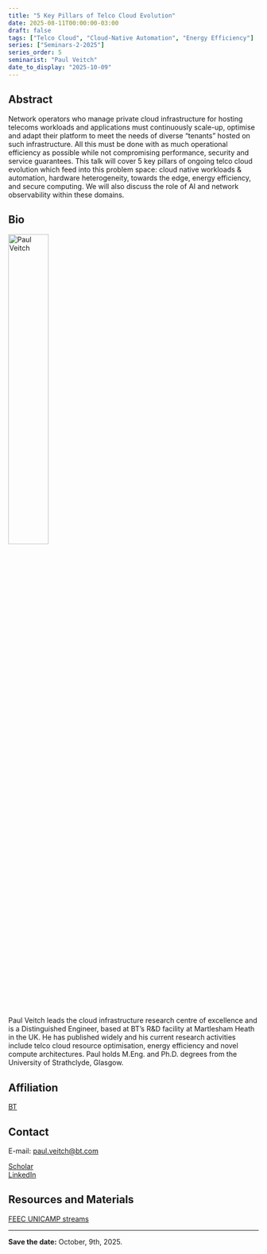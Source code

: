 ```yaml
---
title: "5 Key Pillars of Telco Cloud Evolution"
date: 2025-08-11T00:00:00-03:00
draft: false
tags: ["Telco Cloud", "Cloud-Native Automation", "Energy Efficiency"]
series: ["Seminars-2-2025"]
series_order: 5
seminarist: "Paul Veitch"
date_to_display: "2025-10-09"
---
```


## Abstract

Network operators who manage private cloud infrastructure for hosting telecoms workloads and applications must continuously scale-up, optimise and adapt their platform to meet the needs of diverse “tenants” hosted on such infrastructure. All this must be done with as much operational efficiency as possible while not compromising performance, security and service guarantees. This talk will cover 5 key pillars of ongoing telco cloud evolution which feed into this problem space: cloud native workloads & automation, hardware heterogeneity, towards the edge, energy efficiency, and secure computing. We will also discuss the role of AI and network observability within these domains.

## Bio

<img alt="Paul Veitch" src="/seminars/seminars-2-2025/5/paul_veitch-round.png" style="width: 40%; height: 160x;">

Paul Veitch leads the cloud infrastructure research centre of excellence and is a Distinguished Engineer, based at BT’s R&D facility at Martlesham Heath in the UK. He has published widely and his current research activities include telco cloud resource optimisation, energy efficiency and novel compute architectures. Paul holds M.Eng. and Ph.D. degrees from the University of Strathclyde, Glasgow.

## Affiliation
[BT](https://www.bt.com/)

## Contact
E-mail: paul.veitch@bt.com

[Scholar](https://scholar.google.com/citations?hl=pt-BR&user=SlSeC20AAAAJ) \
[LinkedIn](https://www.linkedin.com/in/paul-veitch-6b0a043/)



## Resources and Materials

[FEEC UNICAMP streams](https://www.youtube.com/@feec-unicamp/streams)


<!--<iframe width="560" height="315" src="https://www.youtube.com/embed/lMptr7rmdco" title="YouTube video player" frameborder="0" allow="accelerometer; autoplay; clipboard-write; encrypted-media; gyroscope; picture-in-picture; web-share" allowfullscreen></iframe>
-->

---

**Save the date:**  October, 9th, 2025.